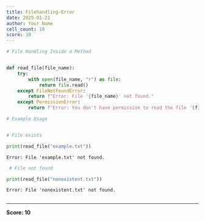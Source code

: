 ```yaml
---
title: Filehandling-Error
date: 2025-01-21
author: Your Name
cell_count: 10
score: 10
---
```


```python
# File Handling Inside a Method
```


```python

```


```python
def read_file(file_name):
    try:
        with open(file_name, "r") as file:
            return file.read()
    except FileNotFoundError:
        return f"Error: File '{file_name}' not found."
    except PermissionError:
        return f"Error: You don't have permission to read the file '{file_name}'."
```


```python
# Example Usage
```


```python

```


```python
# File exists
```


```python
print(read_file("example.txt")) 
```

    Error: File 'example.txt' not found.



```python
 # File not found
```


```python
print(read_file("nonexistent.txt"))
```

    Error: File 'nonexistent.txt' not found.



```python

```


---
**Score: 10**
